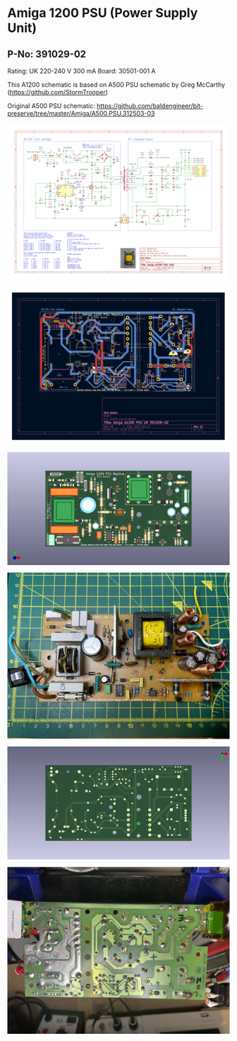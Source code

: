 # Amiga 1200 PSU (Power Supply Unit)

## P-No: 391029-02

Rating: UK 220-240 V 300 mA
Board: 30501-001 A

This A1200 schematic is based on A500 PSU schematic by Greg McCarthy (https://github.com/StormTrooper)

Original A500 PSU schematic: https://github.com/baldengineer/bit-preserve/tree/master/Amiga/A500.PSU.312503-03

![Amiga A1200 PSU schematic](https://raw.githubusercontent.com/nbolton/amiga/156116385d443d4f591357e194c68c396d0bd783/hardware/a1200-psu/a1200-psu.png)

![Amiga A1200 PSU PCB](https://raw.githubusercontent.com/nbolton/amiga/156116385d443d4f591357e194c68c396d0bd783/hardware/a1200-psu/a1200-psu-pcb.png)

![Amiga A1200 PSU PCB front 3D](https://raw.githubusercontent.com/nbolton/amiga/156116385d443d4f591357e194c68c396d0bd783/hardware/a1200-psu/a1200-psu-pcb-3d.png)

![Amiga A1200 PSU PCB front](https://github.com/nbolton/amiga/blob/main/hardware/a1200-psu/a1200-psu-pcb-front.jpg?raw=true)

![Amiga A1200 PSU PCB back 3D](https://raw.githubusercontent.com/nbolton/amiga/b8e6cc8c1dc09729846e3a64032621644eb94f89/hardware/a1200-psu/a1200-psu-pcb-back-3d.png)

![Amiga A1200 PSU PCB back](https://github.com/nbolton/amiga/blob/main/hardware/a1200-psu/a1200-psu-pcb-back.jpg?raw=true)

